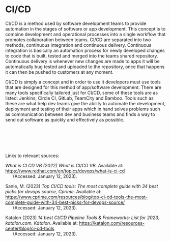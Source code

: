 # CI/CD

CI/CD is a method used by software development teams to provide automation in the stages of software or app development. This concept is to combine development and operational processes into a single workflow that promotes collaboration between teams.
CI/CD are separated into two methods, continuous integration and continuous delivery.
Continuous integration is basically an automation process for newly developed changes to code that is built, tested and merged into the teams shared repository. Continuous delivery is whenever new changes are made to apps it will be automatically bug tested and uploaded to the repository, once that happens it can then be pushed to customers at any moment.

CI/CD is simply a concept and in order to use it developers must use tools that are designed for this method of app/software development. There are many tools specifically tailored just for CI/CD, some of these tools are as listed: Jenkins, Circle CI, GitLab, TeamCity and Bamboo. Tools such as these are what help dev teams give the ability to automate the development, deployment and testing of their apps which in hand solves problems such as communication between dev and business teams and finds a way to send out software as quickly and effectively as possible.

</br>
</br>
</br>
</br>

Links to relevant sources:

*What is CI CD VB (2022) What is CI/CD VB.* Available at: https://www.redhat.com/en/topics/devops/what-is-ci-cd
</br>
&nbsp;&nbsp;&nbsp;&nbsp;&nbsp;&nbsp;(Accessed: January 12, 2023).

Sanie, M. (2023) *Top CI/CD tools: The most complete guide with 34 best picks for devops source, Cprime.* Available at: https://www.cprime.com/resources/blog/top-ci-cd-tools-the-most-complete-guide-with-34-best-picks-for-devops-source/ 
</br>
&nbsp;&nbsp;&nbsp;&nbsp;&nbsp;&nbsp;(Accessed: January 12, 2023). 

Katalon (2023) *14 best CI/CD Pipeline Tools &amp; Frameworks: List for 2023, katalon.com. Katalon.* Available at: https://katalon.com/resources-center/blog/ci-cd-tools 
</br>
&nbsp;&nbsp;&nbsp;&nbsp;&nbsp;&nbsp;(Accessed: January 12, 2023). 

